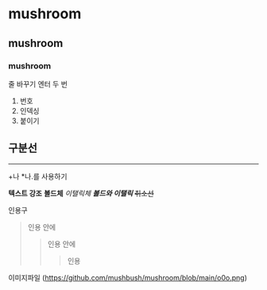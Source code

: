# mushroom
## mushroom 
### mushroom

줄 바꾸기 엔터 두 번

1. 번호
2. 인덱싱
3. 붙이기

구분선
------
*****

+나 *나.를 사용하기


**텍스트 강조**
__볼드체__
_이탤릭체_
***볼드와 이탤릭***
~~취소선~~ 

인용구
> 인용 안에
> > 인용 안에
> > > 인용


이미지파일
(https://github.com/mushbush/mushroom/blob/main/o0o.png)


